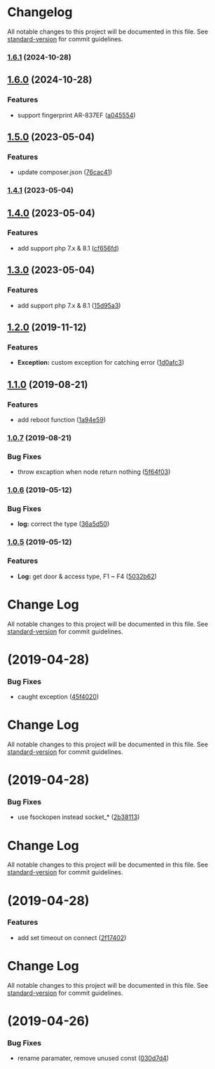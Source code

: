 # Changelog

All notable changes to this project will be documented in this file. See [standard-version](https://github.com/conventional-changelog/standard-version) for commit guidelines.

### [1.6.1](https://github.com/oommgg/soyal/compare/v1.6.0...v1.6.1) (2024-10-28)

## [1.6.0](https://github.com/oommgg/soyal/compare/v1.5.0...v1.6.0) (2024-10-28)


### Features

* support fingerprint AR-837EF ([a045554](https://github.com/oommgg/soyal/commit/a04555443cd9d4d83bbef862853c7f30ae4d582b))

## [1.5.0](https://github.com/oommgg/Soyal/compare/v1.4.1...v1.5.0) (2023-05-04)


### Features

* update composer.json ([76cac41](https://github.com/oommgg/Soyal/commit/76cac413431c849ffcfca170fdf1a9a9ece7a770))

### [1.4.1](https://github.com/oommgg/Soyal/compare/v1.4.0...v1.4.1) (2023-05-04)

## [1.4.0](https://github.com/oommgg/Soyal/compare/v1.3.0...v1.4.0) (2023-05-04)


### Features

* add support php 7.x & 8.1 ([cf656fd](https://github.com/oommgg/Soyal/commit/cf656fd532710aa728587a7544bb0d6b41cab169))

## [1.3.0](https://github.com/oommgg/Soyal/compare/v1.2.0...v1.3.0) (2023-05-04)


### Features

* add support php 7.x & 8.1 ([15d95a3](https://github.com/oommgg/Soyal/commit/15d95a3ce1298dccb8bf2b1738278fdb83937186))

## [1.2.0](https://github.com/oommgg/Soyal/compare/v1.1.0...v1.2.0) (2019-11-12)


### Features

* **Exception:** custom exception for catching error ([1d0afc3](https://github.com/oommgg/Soyal/commit/1d0afc34caff79da020db7298dec0dd8d4460acd))

## [1.1.0](https://github.com/oommgg/Soyal/compare/v1.0.7...v1.1.0) (2019-08-21)


### Features

* add reboot function ([1a94e59](https://github.com/oommgg/Soyal/commit/1a94e59))

### [1.0.7](https://github.com/oommgg/Soyal/compare/v1.0.6...v1.0.7) (2019-08-21)


### Bug Fixes

* throw excaption when node return nothing ([5f64f03](https://github.com/oommgg/Soyal/commit/5f64f03))

### [1.0.6](https://github.com/oommgg/Soyal/compare/v1.0.5...v1.0.6) (2019-05-12)


### Bug Fixes

* **log:** correct the type ([36a5d50](https://github.com/oommgg/Soyal/commit/36a5d50))



### [1.0.5](https://github.com/oommgg/Soyal/compare/v1.0.4...v1.0.5) (2019-05-12)


### Features

* **Log:** get door & access type, F1 ~ F4 ([5032b62](https://github.com/oommgg/Soyal/commit/5032b62))



# Change Log

All notable changes to this project will be documented in this file. See [standard-version](https://github.com/conventional-changelog/standard-version) for commit guidelines.

# [](https://github.com/oommgg/Soyal/compare/v1.0.3...v) (2019-04-28)


### Bug Fixes

* caught exception ([45f4020](https://github.com/oommgg/Soyal/commit/45f4020))



# Change Log

All notable changes to this project will be documented in this file. See [standard-version](https://github.com/conventional-changelog/standard-version) for commit guidelines.

# [](https://github.com/oommgg/Soyal/compare/v1.0.2...v) (2019-04-28)


### Bug Fixes

* use fsockopen instead socket_* ([2b38113](https://github.com/oommgg/Soyal/commit/2b38113))



# Change Log

All notable changes to this project will be documented in this file. See [standard-version](https://github.com/conventional-changelog/standard-version) for commit guidelines.

# [](https://github.com/oommgg/Soyal/compare/v1.0.1...v) (2019-04-28)


### Features

* add set timeout on connect ([2f17402](https://github.com/oommgg/Soyal/commit/2f17402))



# Change Log

All notable changes to this project will be documented in this file. See [standard-version](https://github.com/conventional-changelog/standard-version) for commit guidelines.

#  (2019-04-26)


### Bug Fixes

* rename paramater, remove unused const ([030d7d4](https://github.com/oommgg/Soyal/commit/030d7d4))

